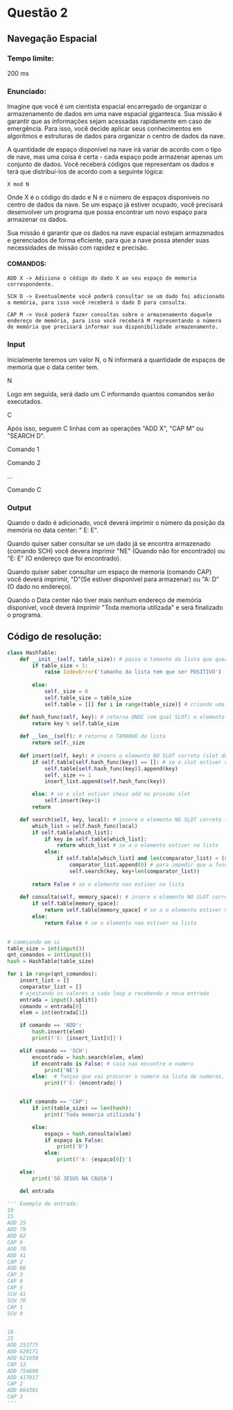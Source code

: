 # Questão 2

## Navegação Espacial

### Tempo limite: 
200 ms

### Enunciado:
Imagine que você é um cientista espacial encarregado de organizar o armazenamento de dados em uma nave espacial gigantesca. Sua missão é garantir que as informações sejam acessadas rapidamente em caso de emergência. Para isso, você decide aplicar seus conhecimentos em algoritmos e estruturas de dados para organizar o centro de dados da nave.

A quantidade de espaço disponível na nave irá variar de acordo com o tipo de nave, mas uma coisa é certa - cada espaço pode armazenar apenas um conjunto de dados. Você receberá códigos que representam os dados e terá que distribuí-los de acordo com a seguinte lógica:

    X mod N

Onde X é o código do dado e N é o número de espaços disponíveis no centro de dados da nave. Se um espaço já estiver ocupado, você precisará desenvolver um programa que possa encontrar um novo espaço para armazenar os dados.

Sua missão é garantir que os dados na nave espacial estejam armazenados e gerenciados de forma eficiente, para que a nave possa atender suas necessidades de missão com rapidez e precisão.

#### COMANDOS:

    ADD X -> Adiciona o código do dado X ao seu espaço de memoria correspondente.

    SCH D -> Eventualmente você poderá consultar se um dado foi adicionado a memória, para isso você receberá o dado D para consulta.

    CAP M -> Você poderá fazer consultas sobre o armazenamento daquele endereço de memória, para isso você receberá M representando o número de memória que precisará informar sua disponibilidade armazenamento.

### Input
Inicialmente teremos um valor N, o N informará a quantidade de espaços de memoria que o data center tem.

N       

Logo em seguida, será dado um C informando quantos comandos serão executados.

C

Após isso, seguem C linhas com as operações "ADD X", "CAP M" ou "SEARCH D".

Comando 1

Comando 2

...

Comando C

### Output
Quando o dado é adicionado, você deverá imprimir o número da posição da memória no data center: " E: E".

Quando quiser saber consultar se um dado já se encontra armazenado (comando SCH) você devera imprimir "NE" (Quando não for encontrado) ou "E: E" (O endereço que foi encontrado).

Quando quiser saber consultar um espaço de memoria (comando CAP) você deverá imprimir, "D"(Se estiver disponível para armazenar) ou "A: D" (O dado no endereço).

Quando o Data center não tiver mais nenhum endereço de memória disponível, você deverá imprimir "Toda memoria utilizada" e será finalizado o programa.

## Código de resolução:
```python
class HashTable:
    def __init__(self, table_size): # passa o tamanho da lista que quer criar
        if table_size < 1:
            raise IndexError('tamanho da lista tem que ser POSITIVO')
        
        else:
            self._size = 0
            self.table_size = table_size
            self.table = [[] for i in range(table_size)] # criando uma lista de espaços para armazenar os valores

    def hash_func(self, key): # retorna ONDE (em qual SLOT) o elemento dado irá entrar
        return key % self.table_size
    
    def __len__(self): # retorna o TAMANHO da lista
        return self._size
    
    def insert(self, key): # insere o elemento NO SLOT correto (slot descoberto com a funçao hash)
        if self.table[self.hash_func(key)] == []: # se o slot estiver vazio add o elemento nele
            self.table[self.hash_func(key)].append(key)
            self._size += 1
            insert_list.append(self.hash_func(key))

        else: # se o slot estiver cheio add no proximo slot
            self.insert(key+1)
        return

    def search(self, key, local): # insere o elemento NO SLOT correto (slot descoberto com a funçao hash)
        which_list = self.hash_func(local)
        if self.table[which_list]:
            if key in self.table[which_list]:
                return which_list # se a o elemento estiver na lista
            else:
                if self.table[which_list] and len(comparator_list) < (self.table_size):
                    comparator_list.append(0) # para impedir que a funçao entre em loop eterno se a lista estiver cheia
                    self.search(key, key+len(comparator_list))
                
        return False # se o elemento nao estiver na lista
        
    def consulta(self, memory_space): # insere o elemento NO SLOT correto (slot descoberto com a funçao hash)
        if self.table[memory_space]:
            return self.table[memory_space] # se a o elemento estiver na lista
        else:
            return False # se o elemento nao estiver na lista
        

# começando em si
table_size = int(input())
qnt_comandos = int(input())
hash = HashTable(table_size)

for i in range(qnt_comandos):
    insert_list = []
    comparator_list = []
    # ajeitando os valores a cada loop e recebendo a nova entrada
    entrada = input().split()
    comando = entrada[0]
    elem = int(entrada[1])

    if comando == 'ADD':
        hash.insert(elem)
        print(f'E: {insert_list[0]}')

    elif comando == 'SCH':
        encontrado = hash.search(elem, elem)
        if encontrado is False: # caso nao encontre o numero
            print('NE')
        else:  # funçao que vai procurar o numero na lista de numeros, se encontrar printa o num
            print(f'E: {encontrado}')


    elif comando == 'CAP':
        if int(table_size) == len(hash):
            print('Toda memoria utilizada')

        else:
            espaço = hash.consulta(elem)
            if espaço is False:
                print('D')
            else:
                print(f'A: {espaço[0]}')

    else:
        print('SÓ JESUS NA CAUSA')

    del entrada

''' Exemplo de entrada:
10
15
ADD 25
ADD 79
ADD 62
CAP 9
ADD 70
ADD 41
CAP 2
ADD 86
CAP 3
CAP 0
CAP 5
SCH 41
SCH 70
CAP 1
SCH 9


18
25
ADD 253775
ADD 620171
ADD 621658
CAP 12
ADD 754898
ADD 417017
CAP 2
ADD 864301
CAP 3
'''
```
